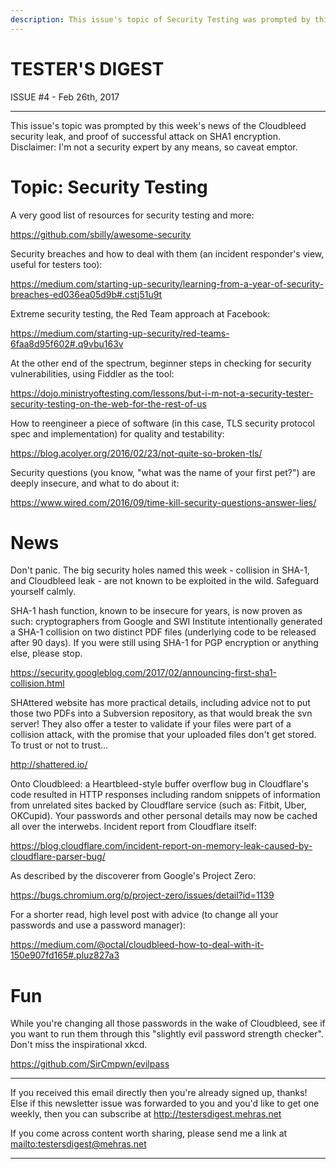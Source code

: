 ```yaml
---
description: This issue's topic of Security Testing was prompted by this week's news of the Cloudbleed security leak, and proof of successful attack on SHA1 encryption. Disclaimer: I'm not a security expert by any means, so caveat emptor.
---
```


TESTER'S DIGEST
===============
ISSUE #4 - Feb 26th, 2017

---

This issue's topic was prompted by this week's news of the Cloudbleed security leak, and proof of successful attack on SHA1 encryption. Disclaimer: I'm not a security expert by any means, so caveat emptor.

Topic: Security Testing
=======================

A very good list of resources for security testing and more:

<https://github.com/sbilly/awesome-security>

Security breaches and how to deal with them (an incident responder's view, useful for testers too):

<https://medium.com/starting-up-security/learning-from-a-year-of-security-breaches-ed036ea05d9b#.cstj51u9t>

Extreme security testing, the Red Team approach at Facebook:

<https://medium.com/starting-up-security/red-teams-6faa8d95f602#.q9vbu163v>

At the other end of the spectrum, beginner steps in checking for security vulnerabilities, using Fiddler as the tool:

<https://dojo.ministryoftesting.com/lessons/but-i-m-not-a-security-tester-security-testing-on-the-web-for-the-rest-of-us>

How to reengineer a piece of software (in this case, TLS security protocol spec and implementation) for quality and testability:

<https://blog.acolyer.org/2016/02/23/not-quite-so-broken-tls/>

Security questions (you know, "what was the name of your first pet?") are deeply insecure, and what to do about it:

<https://www.wired.com/2016/09/time-kill-security-questions-answer-lies/>


News
====

Don't panic. The big security holes named this week - collision in SHA-1, and Cloudbleed leak - are not known to be exploited in the wild. Safeguard yourself calmly.

SHA-1 hash function, known to be insecure for years, is now proven as such: cryptographers from Google and SWI Institute intentionally generated a SHA-1 collision on two distinct PDF files (underlying code to be released after 90 days). If you were still using SHA-1 for PGP encryption or anything else, please stop.

<https://security.googleblog.com/2017/02/announcing-first-sha1-collision.html>

SHAttered website has more practical details, including advice not to put those two PDFs into a Subversion repository, as that would break the svn server! They also offer a tester to validate if your files were part of a collision attack, with the promise that your uploaded files don't get stored. To trust or not to trust...

<http://shattered.io/>

Onto Cloudbleed: a Heartbleed-style buffer overflow bug in Cloudflare's code resulted in HTTP responses including random snippets of information from unrelated sites backed by Cloudflare service (such as: Fitbit, Uber, OKCupid). Your passwords and other personal details may now be cached all over the interwebs. Incident report from Cloudflare itself:

<https://blog.cloudflare.com/incident-report-on-memory-leak-caused-by-cloudflare-parser-bug/>

As described by the discoverer from Google's Project Zero:

<https://bugs.chromium.org/p/project-zero/issues/detail?id=1139>

For a shorter read, high level post with advice (to change all your passwords and use a password manager):

<https://medium.com/@octal/cloudbleed-how-to-deal-with-it-150e907fd165#.pluz827a3>

Fun
===

While you're changing all those passwords in the wake of Cloudbleed, see if you want to run them through this "slightly evil password strength checker". Don't miss the inspirational xkcd.

<https://github.com/SirCmpwn/evilpass>

---

If you received this email directly then you're already signed up, thanks! Else
if this newsletter issue was forwarded to you and you'd like to get one weekly,
then you can subscribe at <http://testersdigest.mehras.net>

If you come across content worth sharing, please send me a link at
<mailto:testersdigest@mehras.net>

---
